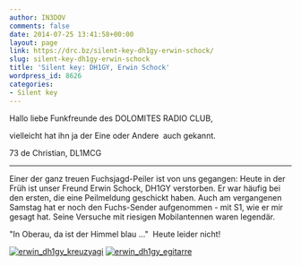 ```yaml
---
author: IN3DOV
comments: false
date: 2014-07-25 13:41:58+00:00
layout: page
link: https://drc.bz/silent-key-dh1gy-erwin-schock/
slug: silent-key-dh1gy-erwin-schock
title: 'Silent key: DH1GY, Erwin Schock'
wordpress_id: 8626
categories:
- Silent key
---
```


Hallo liebe Funkfreunde des DOLOMITES RADIO CLUB,

vielleicht hat ihn ja der Eine oder Andere  auch gekannt.

73 de Christian, DL1MCG


*****************************************
Einer der ganz treuen Fuchsjagd-Peiler ist von uns gegangen:
Heute in der Früh ist unser Freund Erwin Schock, DH1GY verstorben.
Er war häufig bei den ersten, die eine Peilmeldung geschickt
haben. Auch am vergangenen Samstag hat er noch den Fuchs-Sender
aufgenommen - mit S1, wie er mir gesagt hat. Seine Versuche mit
riesigen Mobilantennen waren legendär.

"In Oberau, da ist der Himmel blau ..."  Heute leider nicht!

[![erwin_dh1gy_kreuzyagi](https://drc.bz/wp-content/uploads/2014/07/erwin_dh1gy_kreuzyagi-300x284.jpg)](https://drc.bz/wp-content/uploads/2014/07/erwin_dh1gy_kreuzyagi.jpg)
[![erwin_dh1gy_egitarre](https://drc.bz/wp-content/uploads/2014/07/erwin_dh1gy_egitarre-244x300.jpg)](https://drc.bz/wp-content/uploads/2014/07/erwin_dh1gy_egitarre.jpg)
